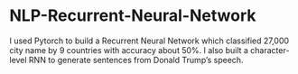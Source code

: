 # NLP-Recurrent-Neural-Network

I used Pytorch to build a Recurrent Neural Network which classified 27,000 city name by 9 countries with accuracy about 50%. I also built a character-level RNN to generate sentences from Donald Trump’s speech.
